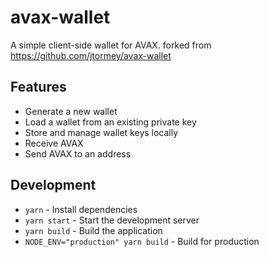 # avax-wallet

A simple client-side wallet for AVAX. forked from https://github.com/jtormey/avax-wallet

## Features

* Generate a new wallet
* Load a wallet from an existing private key
* Store and manage wallet keys locally
* Receive AVAX
* Send AVAX to an address

## Development

* `yarn` - Install dependencies
* `yarn start` - Start the development server
* `yarn build` - Build the application
* `NODE_ENV="production" yarn build` - Build for production
